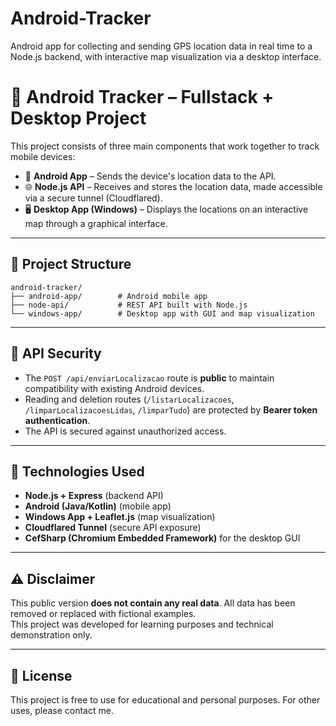 # Android-Tracker
Android app for collecting and sending GPS location data in real time to a Node.js backend, with interactive map visualization via a desktop interface.

# 📍 Android Tracker – Fullstack + Desktop Project

This project consists of three main components that work together to track mobile devices:

- 📱 **Android App** – Sends the device's location data to the API.
- 🌐 **Node.js API** – Receives and stores the location data, made accessible via a secure tunnel (Cloudflared).
- 🖥️ **Desktop App (Windows)** – Displays the locations on an interactive map through a graphical interface.

---

## 🧩 Project Structure

```
android-tracker/
├── android-app/        # Android mobile app
├── node-api/           # REST API built with Node.js
└── windows-app/        # Desktop app with GUI and map visualization
```

---

## 🔐 API Security

- The `POST /api/enviarLocalizacao` route is **public** to maintain compatibility with existing Android devices.
- Reading and deletion routes (`/listarLocalizacoes`, `/limparLocalizacoesLidas`, `/limparTudo`) are protected by **Bearer token authentication**.
- The API is secured against unauthorized access.

---

## 🔧 Technologies Used

- **Node.js + Express** (backend API)
- **Android (Java/Kotlin)** (mobile app)
- **Windows App + Leaflet.js** (map visualization)
- **Cloudflared Tunnel** (secure API exposure)
- **CefSharp (Chromium Embedded Framework)** for the desktop GUI

---

## ⚠️ Disclaimer

This public version **does not contain any real data**. All data has been removed or replaced with fictional examples.  
This project was developed for learning purposes and technical demonstration only.

---

## 📄 License

This project is free to use for educational and personal purposes. For other uses, please contact me.

